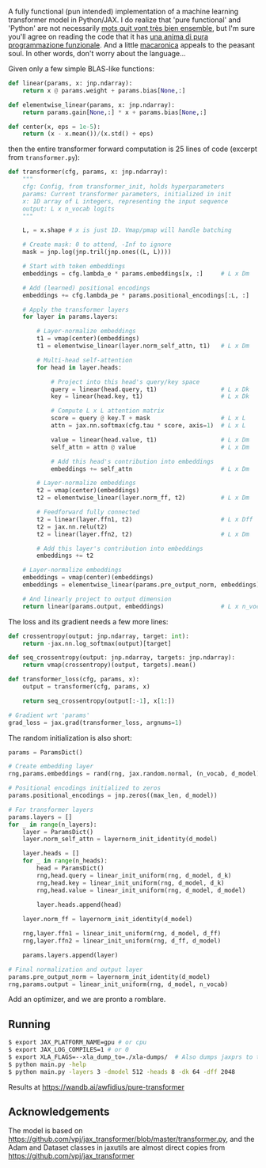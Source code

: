 A fully functional (pun intended) implementation of a machine learning transformer model in Python/JAX.  I do realize that 'pure functional' and 'Python' are not necessarily [mots quit vont très bien ensemble](https://forum.wordreference.com/threads/sont-les-mots-qui-vont-tr%C3%A8s-bien-ensemble.1832510/), but I'm sure you'll agree on reading the code that it has [una anima di pura programmazione funzionale](https://jax.readthedocs.io/en/latest/notebooks/Common_Gotchas_in_JAX.html).  And a little [macaronica](https://en.wikipedia.org/wiki/Macaronic_language) appeals to the peasant soul.  In other words, don't worry about the language... 

Given only a few simple BLAS-like functions:
```python
def linear(params, x: jnp.ndarray):
    return x @ params.weight + params.bias[None,:]

def elementwise_linear(params, x: jnp.ndarray):
    return params.gain[None,:] * x + params.bias[None,:]

def center(x, eps = 1e-5):
    return (x - x.mean())/(x.std() + eps)
```
then the entire transformer forward computation is 25 lines of code (excerpt from `transformer.py`):
```python
def transformer(cfg, params, x: jnp.ndarray):
    """
    cfg: Config, from transformer_init, holds hyperparameters
    params: Current transformer parameters, initialized in init
    x: 1D array of L integers, representing the input sequence
    output: L x n_vocab logits
    """

    L, = x.shape # x is just 1D. Vmap/pmap will handle batching

    # Create mask: 0 to attend, -Inf to ignore
    mask = jnp.log(jnp.tril(jnp.ones((L, L))))

    # Start with token embeddings
    embeddings = cfg.lambda_e * params.embeddings[x, :]     # L x Dm

    # Add (learned) positional encodings
    embeddings += cfg.lambda_pe * params.positional_encodings[:L, :]

    # Apply the transformer layers
    for layer in params.layers:

        # Layer-normalize embeddings
        t1 = vmap(center)(embeddings)
        t1 = elementwise_linear(layer.norm_self_attn, t1)   # L x Dm

        # Multi-head self-attention
        for head in layer.heads:

            # Project into this head's query/key space
            query = linear(head.query, t1)                  # L x Dk
            key = linear(head.key, t1)                      # L x Dk

            # Compute L x L attention matrix
            score = query @ key.T + mask                    # L x L
            attn = jax.nn.softmax(cfg.tau * score, axis=1)  # L x L

            value = linear(head.value, t1)                  # L x Dm
            self_attn = attn @ value                        # L x Dm

            # Add this head's contribution into embeddings
            embeddings += self_attn                         # L x Dm

        # Layer-normalize embeddings
        t2 = vmap(center)(embeddings)
        t2 = elementwise_linear(layer.norm_ff, t2)          # L x Dm

        # Feedforward fully connected
        t2 = linear(layer.ffn1, t2)                         # L x Dff
        t2 = jax.nn.relu(t2)
        t2 = linear(layer.ffn2, t2)                         # L x Dm

        # Add this layer's contribution into embeddings
        embeddings += t2

    # Layer-normalize embeddings
    embeddings = vmap(center)(embeddings)
    embeddings = elementwise_linear(params.pre_output_norm, embeddings)

    # And linearly project to output dimension
    return linear(params.output, embeddings)                # L x n_vocab 
```

The loss and its gradient needs a few more lines:
```python
def crossentropy(output: jnp.ndarray, target: int):
    return -jax.nn.log_softmax(output)[target]

def seq_crossentropy(output: jnp.ndarray, targets: jnp.ndarray):
    return vmap(crossentropy)(output, targets).mean()

def transformer_loss(cfg, params, x):
    output = transformer(cfg, params, x)

    return seq_crossentropy(output[:-1], x[1:])

# Gradient wrt 'params'
grad_loss = jax.grad(transformer_loss, argnums=1)
```

The random initialization is also short:
```python
params = ParamsDict()

# Create embedding layer
rng,params.embeddings = rand(rng, jax.random.normal, (n_vocab, d_model))

# Positional encodings initialized to zeros
params.positional_encodings = jnp.zeros((max_len, d_model))

# For transformer layers
params.layers = []
for _ in range(n_layers):
    layer = ParamsDict()
    layer.norm_self_attn = layernorm_init_identity(d_model)

    layer.heads = []
    for _ in range(n_heads):
        head = ParamsDict()
        rng,head.query = linear_init_uniform(rng, d_model, d_k)
        rng,head.key = linear_init_uniform(rng, d_model, d_k)
        rng,head.value = linear_init_uniform(rng, d_model, d_model)
        
        layer.heads.append(head)

    layer.norm_ff = layernorm_init_identity(d_model)

    rng,layer.ffn1 = linear_init_uniform(rng, d_model, d_ff)
    rng,layer.ffn2 = linear_init_uniform(rng, d_ff, d_model)

    params.layers.append(layer)

# Final normalization and output layer
params.pre_output_norm = layernorm_init_identity(d_model)
rng,params.output = linear_init_uniform(rng, d_model, n_vocab)
```

Add an optimizer, and we are pronto a romblare.

## Running
```sh
$ export JAX_PLATFORM_NAME=gpu # or cpu
$ export JAX_LOG_COMPILES=1 # or 0
$ export XLA_FLAGS=--xla_dump_to=./xla-dumps/  # Also dumps jaxprs to this folder
$ python main.py -help
$ python main.py -layers 3 -dmodel 512 -heads 8 -dk 64 -dff 2048 
```

Results at https://wandb.ai/awfidius/pure-transformer

## Acknowledgements

The model is based on https://github.com/vpj/jax_transformer/blob/master/transformer.py, and the Adam and Dataset 
classes in jaxutils are almost direct copies from https://github.com/vpj/jax_transformer
